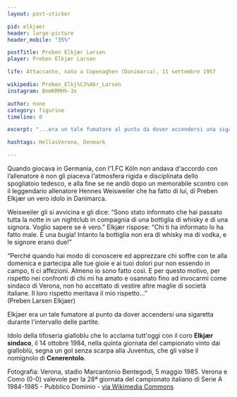 ```yaml
---
layout: post-sticker

pid: elkjaer
header: large-picture
header_mobile: "35%"

postTitle: Preben Elkjær Larsen
player: Preben Elkjær Larsen

life: Attaccante, nato a Copenaghen (Danimarca), 11 settembre 1957

wikipedia: Preben_Elkj%C3%A6r_Larsen
instagram: BnmKRMHh-3x

author: none
category: figurine
timeline: 0

excerpt: "...era un tale fumatore al punto da dover accendersi una sigaretta durante l'intervallo delle partite"

hashtags: HellasVerona, Denmark

---
```

Quando giocava in Germania, con l’1.FC Köln non andava d'accordo con l’allenatore è non gli piaceva l'atmosfera rigida e disciplinata dello spogliatoio tedesco, e alla fine se ne andò dopo un memorabile scontro con il leggendario allenatore Hennes Weisweiler che ha fatto di lui, di Preben Elkjær un vero idolo in Danimarca.

Weisweiler gli si avvicina e gli dice: “Sono stato informato che hai passato tutta la notte in un nightclub in compagnia di una bottiglia di whisky e di una signora. Voglio sapere se è vero.” Elkjær rispose: “Chi ti ha informato lo ha fatto male. È una bugia! Intanto la bottiglia non era di whisky ma di vodka, e le signore erano due!”

“Perché quando hai modo di conoscere ed apprezzare chi soffre con te alla domenica e partecipa alle tue gioie e ai tuoi dolori pur non essendo in campo, ti ci affezioni. Almeno io sono fatto così. E per questo motivo, per rispetto nei confronti di chi mi ha amato e osannato fino ad invocarmi come sindaco di Verona, non ho accettato di vestire altre maglie di società italiane. Il loro rispetto meritava il mio rispetto...”
<br/>
(Preben Larsen Elkjaer)

Elkjaer era un tale fumatore al punto da dover accendersi una sigaretta durante l'intervallo delle partite.

Idolo della tifoseria gialloblu che lo acclama tutt'oggi con il coro **Elkjær sindaco**, il 14 ottobre 1984, nella quinta giornata del campionato vinto dai gialloblù, segna un gol senza scarpa alla Juventus, che gli valse il nomignolo di **Cenerentolo**.

<div class="post-disclaimer">Fotografia: Verona, stadio Marcantonio Bentegodi, 5 maggio 1985. Verona e Como (0-0) valevole per la 28ª giornata del campionato italiano di Serie A 1984-1985 - Pubblico Dominio - <a href="https://it.wikipedia.org/wiki/File:Serie_A_1984-85_-_Verona_v_Como_-_Guerrini,_Elkjaer,_M%C3%BCller.jpg" target="_blank">via Wikimedia Commons</a>
</div>
